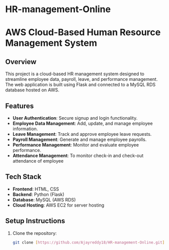 # HR-management-Online

# AWS Cloud-Based Human Resource Management System

## Overview
This project is a cloud-based HR management system designed to streamline employee data, payroll, leave, and performance management. The web application is built using Flask and connected to a MySQL RDS database hosted on AWS.

## Features
- **User Authentication**: Secure signup and login functionality.
- **Employee Data Management**: Add, update, and manage employee information.
- **Leave Management**: Track and approve employee leave requests.
- **Payroll Management**: Generate and manage employee payrolls.
- **Performance Management**: Monitor and evaluate employee performance.
- **Attendance Management**: To monitor check-in and check-out attendance of employee

## Tech Stack
- **Frontend**: HTML, CSS
- **Backend**: Python (Flask)
- **Database**: MySQL (AWS RDS)
- **Cloud Hosting**: AWS EC2 for server hosting

## Setup Instructions
1. Clone the repository:
   ```bash
   git clone [https://github.com/Ajayreddy18/HR-management-Online.git]
